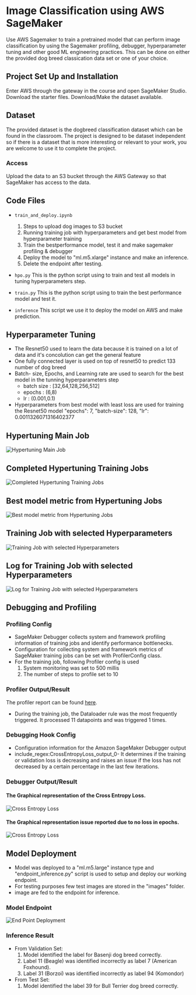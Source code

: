 # Image Classification using AWS SageMaker

Use AWS Sagemaker to train a pretrained model that can perform image classification by using the Sagemaker profiling, debugger, hyperparameter tuning and other good ML engineering practices. This can be done on either the provided dog breed classication data set or one of your choice.

## Project Set Up and Installation

Enter AWS through the gateway in the course and open SageMaker Studio. 
Download the starter files.
Download/Make the dataset available. 

## Dataset

The provided dataset is the dogbreed classification dataset which can be found in the classroom.
The project is designed to be dataset independent so if there is a dataset that is more interesting or relevant to your work, you are welcome to use it to complete the project.

### Access

Upload the data to an S3 bucket through the AWS Gateway so that SageMaker has access to the data. 

## Code Files

- `train_and_deploy.ipynb` 
    1. Steps to upload dog images to S3 bucket
    2. Running training job with hyperparameters and get best model from hyperparameter training
    3. Train the bestperformance model, test it and make sagemaker profiling & debugger
    4. Deploy the model to "ml.m5.xlarge" instance and make an inference.
    5. Delete the endpoint after testing.

- `hpo.py` This is the python script using to train and test all models in tuning hyperparameters step.

- `train.py` This is the python script using to train the best performance model and test it.

- `inference` This script we use it to deploy the model on AWS and make prediction.


## Hyperparameter Tuning

- The Resnet50 used to learn the data because it is trained on a lot of data and it's concolution can get the general feature 
- One fully connected layer is used on top of resnet50 to predict 133 number of dog breed
- Batch- size, Epochs, and Learning rate are used to search for the best model in  the tunning hyperparameters step
     - batch size : [32,64,128,256,512]
     - epochs : (6,8)
     - lr : (0.001,0.1)
- Hyperparameters from best model with least loss are used for training the Resnet50 model "epochs": 7, "batch-size": 128, "lr": 0.0011326071316402377


## Hypertuning Main Job

![Hypertuning Main Job ](images/hyperparametertuningjob.png "Hypertuning Main Job")

## Completed Hypertuning Training Jobs

![Completed Hypertuning Training Jobs](images/hyperparametertuningjob2.png "Completed Hypertuning Training Jobs")

## Best model metric from Hypertuning Jobs

![Best model metric from Hypertuning Jobs](images/hyperparametertuningjob-best.png "Best model metric from Hypertuning Jobs")

## Training Job with selected Hyperparameters

![Training Job with selected Hyperparameters](images/trainingjobwithhyperparams.png "Training Job with selected Hyperparameters")

## Log for Training Job with selected Hyperparameters

![Log for Training Job with selected Hyperparameters](images/trainingjobwithhyperparamsLog.png "Log for Training Job with selected Hyperparameters")

## Debugging and Profiling

### Profiling Config
- SageMaker Debugger collects system and framework profiling information of training jobs and identify performance bottlenecks.
- Configuration for collecting system and framework metrics of SageMaker training jobs can be set with ProfilerConfig class. 
- For the training job, following Profiler config is used
    1. System monitoring was set to 500 millis
    2. The number of steps to profile set to 10

### Profiler Output/Result

The profiler report can be found [here](ProfilerReport/profiler-report.html).
- During the training job, the Dataloader rule was the most frequently triggered. It processed 11 datapoints and was triggered 1 times. 


### Debugging Hook Config
- Configuration information for the Amazon SageMaker Debugger output
- include_regex:CrossEntropyLoss_output_0- It determines if the training or validation loss is decreasing and raises an issue if the loss has not decreased by a certain percentage in the last few iterations.

### Debugger Output/Result
#### The Graphical representation of the Cross Entropy Loss.

![Cross Entropy Loss](images/tensor_plot.png "Cross Entropy Loss")

#### The Graphical representation issue reported due to no loss in epochs.

![Cross Entropy Loss](images/Issue-Lossnotdecreasing.png "Issue Reported- Loss not decreasing")

## Model Deployment

- Model was deployed to a "ml.m5.large" instance type and "endpoint_inference.py" script is used to setup and deploy our working endpoint.
- For testing purposes few test images are stored in the "images" folder.
- image are fed to the endpoint for inference.

### Model Endpoint
![End Point Deployment](images/model_endpoint.png "End Point")

### Inference Result

- From Validation Set:
    1. Model identified the label for Basenji dog breed correctly.
    2. Label 11 (Beagle) was identified incorrectly as label 7 (American Foxhound).
    3. Label 31 (Borzoi) was identified incorrectly as label 94 (Komondor)
- From Test Set:
    1. Model identified the label 39 for Bull Terrier dog breed correctly.
